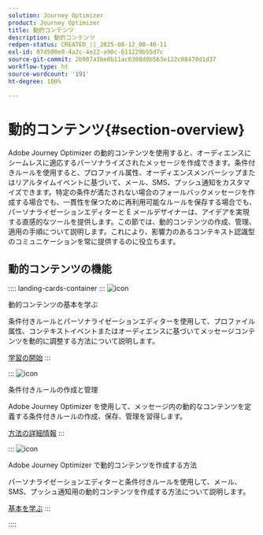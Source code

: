 ```yaml
---
solution: Journey Optimizer
product: Journey Optimizer
title: 動的コンテンツ
description: 動的コンテンツ
redpen-status: CREATED_||_2025-08-12_00-40-11
exl-id: 87d500e0-4a2c-4e22-a90c-611229b55d7c
source-git-commit: 2b907a3be8b11ac6308d0b563e122c88478d1d37
workflow-type: ht
source-wordcount: '191'
ht-degree: 100%

---
```


# 動的コンテンツ{#section-overview}

Adobe Journey Optimizer の動的コンテンツを使用すると、オーディエンスにシームレスに適応するパーソナライズされたメッセージを作成できます。条件付きルールを使用すると、プロファイル属性、オーディエンスメンバーシップまたはリアルタイムイベントに基づいて、メール、SMS、プッシュ通知をカスタマイズできます。特定の条件が満たされない場合のフォールバックメッセージを作成する場合でも、一貫性を保つために再利用可能なルールを保存する場合でも、パーソナライゼーションエディターと E メールデザイナーは、アイデアを実現する直感的なツールを提供します。この節では、動的コンテンツの作成、管理、適用の手順について説明します。これにより、影響力のあるコンテキスト認識型のコミュニケーションを常に提供するのに役立ちます。

## 動的コンテンツの機能

:::: landing-cards-container
:::
![icon](https://cdn.experienceleague.adobe.com/icons/circle-play.svg)

動的コンテンツの基本を学ぶ

条件付きルールとパーソナライゼーションエディターを使用して、プロファイル属性、コンテキストイベントまたはオーディエンスに基づいてメッセージコンテンツを動的に調整する方法について説明します。

[学習の開始](../using/personalization/get-started-dynamic-content.md)
:::

:::
![icon](https://cdn.experienceleague.adobe.com/icons/list-check.svg)

条件付きルールの作成と管理

Adobe Journey Optimizer を使用して、メッセージ内の動的なコンテンツを定義する条件付きルールの作成、保存、管理を習得します。

[方法の詳細情報](../using/personalization/create-conditions.md)
:::

:::
![icon](https://cdn.experienceleague.adobe.com/icons/bullseye.svg)

Adobe Journey Optimizer で動的コンテンツを作成する方法

パーソナライゼーションエディターと条件付きルールを使用して、メール、SMS、プッシュ通知用の動的コンテンツを作成する方法について説明します。

[基本を学ぶ](../using/personalization/dynamic-content.md)
:::

::::
